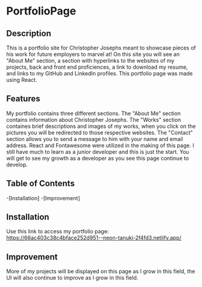 # PortfolioPage

## Description

This is a portfolio site for Christopher Josephs meant to showcase pieces of his work for future employers to marvel at! On this site you will see an "About Me" section, a section with hyperlinks to the websites of my projects, back and front end proficiences, a link to download my resume, and links to my GitHub and LinkedIn profiles. This portfolio page was made using React.

## Features

My portfolio contains three different sections. The "About Me" section contains information about Christopher Josephs. The "Works" section containes brief descriptions and images of my works, when you click on the pictures you will be redirected to those respective websites. The "Contact" section allows you to send a message to him with your name and email address. React and Fontawesome were utilized in the making of this page. I still have much to learn as a junior developer and this is just the start. You will get to see my growth as a developer as you see this page continue to develop.

## Table of Contents
-[Installation]
-[Improvement]


## Installation
Use this link to access my portfolio page: https://66ac403c38c4bface252d951--neon-tanuki-2f4fd3.netlify.app/



## Improvement
More of my projects will be displayed on this page as I grow in this field, the UI will also continue to improve as I grow in this field.

